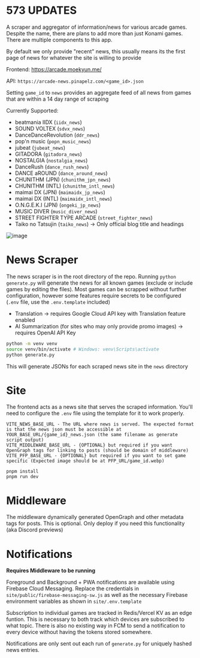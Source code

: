# 573 UPDATES
A scraper and aggregator of information/news for various arcade games. Despite the name, there are plans to add more than just Konami games. There are multiple components to this app.

By default we only provide "recent" news, this usually means its the first page of news for whatever the site is willing to provide

Frontend: https://arcade.moekyun.me/

API: `https://arcade-news.pinapelz.com/<game_id>.json`

Setting `game_id` to `news` provides an aggregate feed of all news from games that are within a 14 day range of scraping

Currently Supported:
- beatmania IIDX (`iidx_news`)
- SOUND VOLTEX (`sdvx_news`)
- DanceDanceRevolution (`ddr_news`)
- pop'n music (`popn_music_news`)
- jubeat (`jubeat_news`)
- GITADORA (`gitadora_news`)
- NOSTALGIA (`nostalgia_news`)
- DanceRush (`dance_rush_news`)
- DANCE aROUND (`dance_around_news`)
- CHUNITHM (JPN) (`chunithm_jpn_news`)
- CHUNITHM (INTL) (`chunithm_intl_news`)
- maimai DX (JPN) (`maimaidx_jp_news`)
- maimai DX (INTL) (`maimaidx_intl_news`)
- O.N.G.E.K.I (JPN) (`ongeki_jp_news`)
- MUSIC DIVER (`music_diver_news`)
- STREET FIGHTER TYPE ARCADE (`street_fighter_news`)
- Taiko no Tatsujin (`taiko_news`) -> Only official blog title and headings

![image](https://files.catbox.moe/vg03om.png)

# News Scraper
The news scraper is in the root directory of the repo. Running `python generate.py` will generate the news for all known games (exclude or include games by editing the files). Most games can be scrapped without further configuration, however some features require secrets to be configured (`.env` file, use the `.env.template` included)
- Translation -> requires Google Cloud API key with Translation feature enabled
- AI Summarization (for sites who may only provide promo images) -> requires OpenAI API Key

```bash
python -m venv venv
source venv/bin/activate # Windows: venv\Scripts\activate
python generate.py
```

This will generate JSONs for each scraped news site in the `news` directory

# Site
The frontend acts as a news site that serves the scraped information. You'll need to configure the `.env` file using the template for it to work properly.
```
VITE_NEWS_BASE_URL - The URL where news is served. The expected format is that the news json must be accessible at YOUR_BASE_URL/{game_id}_news.json (the same filename as generate script output)
VITE_MIDDLEWARE_BASE_URL - {OPTIONAL} but required if you want OpenGraph tags for linking to posts (should be domain of middleware)
VITE_PFP_BASE_URL - {OPTIONAL} but required if you want to set game specific (Expected image should be at PFP_URL/game_id.webp)
```

```
pnpm install
pnpm run dev
```

# Middleware
The middleware dynamically generated OpenGraph and other metadata tags for posts. This is optional. Only deploy if you need this functionality (aka Discord previews)

# Notifications
**Requires Middleware to be running**

Foreground and Background + PWA notifications are available using Firebase Cloud Messaging. Replace the credentials in `site/public/firebase-messaging-sw.js` as well as the necessary Firebase environment variables as shown in `site/.env.template`

Subscription to individual games are tracked in Redis/Vercel KV as an edge funtion. This is necessary to both track which devices are subscribed to what topic. There is also no existing way in FCM to send a notification to every device without having the tokens stored somewhere.

Notifications are only sent out each run of `generate.py` for uniquely hashed news entries.
